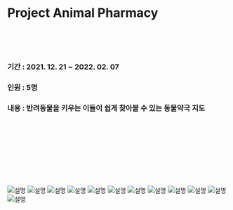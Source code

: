 # Project Animal Pharmacy
</br>
</br>
</br>
<h3>기간 : 2021. 12. 21 ~ 2022. 02. 07</h3>
<h3>인원 : 5명</h3>
<h3>내용 : 반려동물을 키우는 이들이 쉽게 찾아볼 수 있는 동물약국 지도</h3>

</br>
</br>
</br>
</br>
</br>
</br>
</br>
</br>

![설명](/../Images/Images/image1.jpg)
![설명](/../Images/Images/image2.jpg)
![설명](/../Images/Images/image3.jpg)
![설명](/../Images/Images/image4.jpg)
![설명](/../Images/Images/image5.jpg)
![설명](/../Images/Images/image6.jpg)
![설명](/../Images/Images/image7.jpg)
![설명](/../Images/Images/image8.jpg)
![설명](/../Images/Images/image9.jpg)
![설명](/../Images/Images/image10.jpg)
![설명](/../Images/Images/image11.jpg)
![설명](/../Images/Images/image12.jpg)
